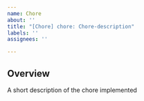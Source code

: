 ```yaml
---
name: Chore
about: ''
title: "[Chore] chore: Chore-description"
labels: ''
assignees: ''

---
```



## Overview

A short description of the chore implemented